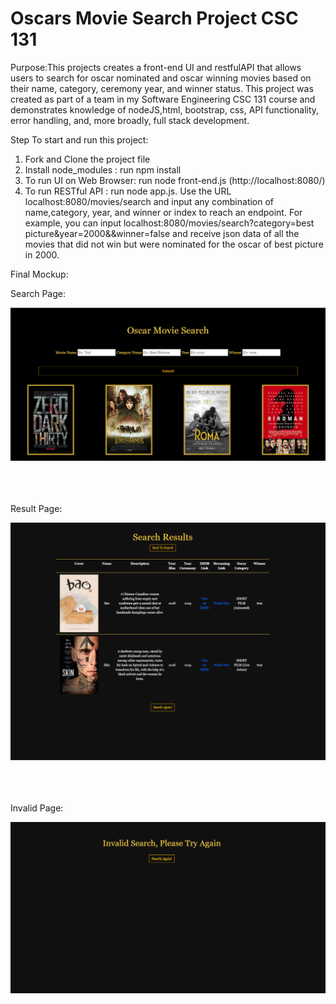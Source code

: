 # Oscars Movie Search Project CSC 131
Purpose:This projects creates a front-end UI and restfulAPI that allows users to search for oscar nominated and oscar winning movies based on their name, category, ceremony year, and winner status. This project was created as part of a team in my Software Engineering CSC 131 course and demonstrates knowledge of nodeJS,html, bootstrap, css, API functionality, error handling, and, more broadly, full stack development. 


Step To start and run this project: 
1. Fork and Clone the project file
2. Install node_modules : run npm install 
3. To run UI on Web Browser: run node front-end.js (http://localhost:8080/)
4. To run RESTful API : run node app.js. Use the URL localhost:8080/movies/search and input any combination of name,category, year, and winner or index to reach an endpoint. For example, you can input localhost:8080/movies/search?category=best picture&year=2000&&winner=false and receive json data of all the movies that did not win but were nominated for the oscar of best picture in 2000.

Final Mockup:

Search Page:


<img src="mockup-image/Search-page.PNG">
<br><br><br><br>

Result Page:


<img src="mockup-image/Result-page.PNG">
<br><br><br><br>

Invalid Page:


<img src="mockup-image/Invalid-page.PNG">
<br><br><br><br>

